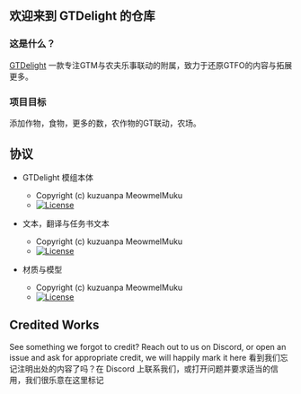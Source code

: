 ## 欢迎来到 GTDelight 的仓库

### 这是什么？

<u>GTDelight</u> 一款专注GTM与农夫乐事联动的附属，致力于还原GTFO的内容与拓展更多。

### 项目目标

添加作物，食物，更多的数，农作物的GT联动，农场。

## 协议

* GTDelight 模组本体
    - Copyright (c) kuzuanpa MeowmelMuku
    - [![License](https://img.shields.io/badge/License-CC%20BY--NC--SA%203.0-yellow.svg?style=flat-square)](https://creativecommons.org/licenses/by-nc-sa/3.0/)

* 文本，翻译与任务书文本
    - Copyright (c) kuzuanpa MeowmelMuku
    - [![License](https://img.shields.io/badge/License-CC%20BY--NC--SA%203.0-yellow.svg?style=flat-square)](https://creativecommons.org/licenses/by-nc-sa/3.0/)

* 材质与模型
    - Copyright (c) kuzuanpa MeowmelMuku
    - [![License](https://img.shields.io/badge/License-CC%20BY--NC--SA%203.0-yellow.svg?style=flat-square)](https://creativecommons.org/licenses/by-nc-sa/3.0/)
  
## Credited Works
See something we forgot to credit? Reach out to us on Discord, or open an issue and ask for appropriate credit, we will happily mark it here
看到我们忘记注明出处的内容了吗？在 Discord 上联系我们，或打开问题并要求适当的信用，我们很乐意在这里标记
